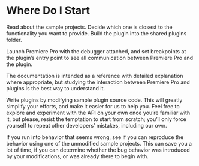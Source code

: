 # Where Do I Start

Read about the sample projects. Decide which one is closest to the functionality you want to provide. Build the plugin into the shared plugins folder.

Launch Premiere Pro with the debugger attached, and set breakpoints at the plugin’s entry point to see all communication between Premiere Pro and the plugin.

The documentation is intended as a reference with detailed explanation where appropriate, but studying the interaction between Premiere Pro and plugins is the best way to understand it.

Write plugins by modifying sample plugin source code. This will greatly simplify your efforts, and make it easier for us to help you. Feel free to explore and experiment with the API on your own once you’re familiar with it, but please, resist the temptation to start from scratch; you’ll only force yourself to repeat other developers’ mistakes, including our own.

If you run into behavior that seems wrong, see if you can reproduce the behavior using one of the unmodified sample projects. This can save you a lot of time, if you can determine whether the bug behavior was introduced by your modifications, or was already there to begin with.

